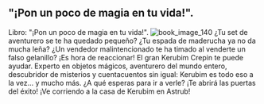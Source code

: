 ## "¡Pon un poco de magia en tu vida!".
Libro: "¡Pon un poco de magia en tu vida!".
![book_image_140](https://media.discordapp.net/attachments/1105643336989159555/1105647643868270642/140.jpg)
¿Tu set de aventurero se te ha quedado pequeño? ¿Tu espada de maderucha ya no da mucha leña? ¿Un vendedor malintencionado te ha timado al venderte un falso gelanillo? ¡Es hora de reaccionar! El gran Kerubim Crepin te puede ayudar. Experto en objetos mágicos, aventurero del mundo entero, descubridor de misterios y cuentacuentos sin igual: Kerubim es todo eso a la vez... y mucho más.
¿A qué esperas para ir a verle? ¡Te abrirá las puertas del éxito! ¡Ve corriendo a la casa de Kerubim en Astrub!
